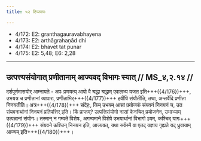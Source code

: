 ```yaml
---
title: ५२ टिप्पणयः

---
```

- 4/172: E2: granthagauravabhayena
- 4/173: E2: arthāgrahaṇād dhi
- 4/174: E2: bhavet tat punar
- 4/175: E2: 5,48; E6: 2,28

____________________________________________


## उत्पत्त्यसंयोगात् प्रणीतानाम् आज्यवद् विभागः स्यात् // MS_४,२.१४ //

दर्शपूर्णमासयोर् आम्नायते - अपः प्रणयत्य् आपो वै श्रद्धा श्रद्धाम् एवालभ्य यजत इति+++({4/176})+++, उभयत्र च प्रणीतानां व्यापारः, प्रणीताभिर्+++({4/177})+++ हवींषि संयौतीति, तथा, अन्तर्वेदि प्रणीता निनयतीति। अत्र+++({4/178})+++ संदेहः, किम् उभयम् आसां प्रयोजकं संयवनं निनयनं च, उत संयवनार्थानां निनयनं प्रतिपत्तिर् इति। किं प्राप्तम्? उत्पत्तिसंयोगो नासां केनचित् प्रयोजनेन, उभाभ्याम् उत्पन्नानां संयोगः। तस्मान् न गम्यते विशेषः, अगम्यमाने विशेषे उभयार्थानां विभागो ऽयम्, कश्चिद् यागः+++({4/179})+++ संयवने कश्चिन् निनयन इति, आज्यवत्, यथा सर्वस्मै वा एतद् यज्ञाय गृह्यते यद् ध्रुवायाम् आज्यम् इति+++({4/180})+++।

